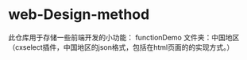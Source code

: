 # web-Design-method
此仓库用于存储一些前端开发的小功能：
   functionDemo 文件夹：中国地区（cxselect插件，中国地区的json格式，包括在html页面的的实现方式。）
